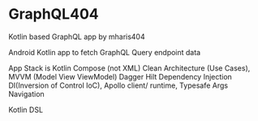 # GraphQL404
Kotlin based GraphQL app by mharis404

Android Kotlin app to fetch GraphQL Query endpoint data

App Stack is Kotlin Compose (not XML) Clean Architecture (Use Cases), MVVM (Model View ViewModel) Dagger Hilt Dependency Injection DI(Inversion of Control IoC), Apollo client/ runtime, Typesafe Args Navigation

Kotlin DSL

